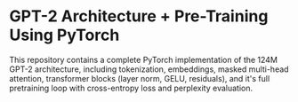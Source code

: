 # GPT-2 Architecture + Pre-Training Using PyTorch
This repository contains a complete PyTorch implementation of the 124M GPT-2 architecture, including tokenization, embeddings, masked multi-head attention, transformer blocks (layer norm, GELU, residuals), and it's full pretraining loop with cross-entropy loss and perplexity evaluation.
